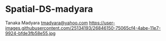# Spatial-DS-madyara
Tanaka Madyara
tmadyara@yahoo.com
https://user-images.githubusercontent.com/25134193/26846150-75065cf4-4abe-11e7-9924-bfde3fb58e55.jpg
